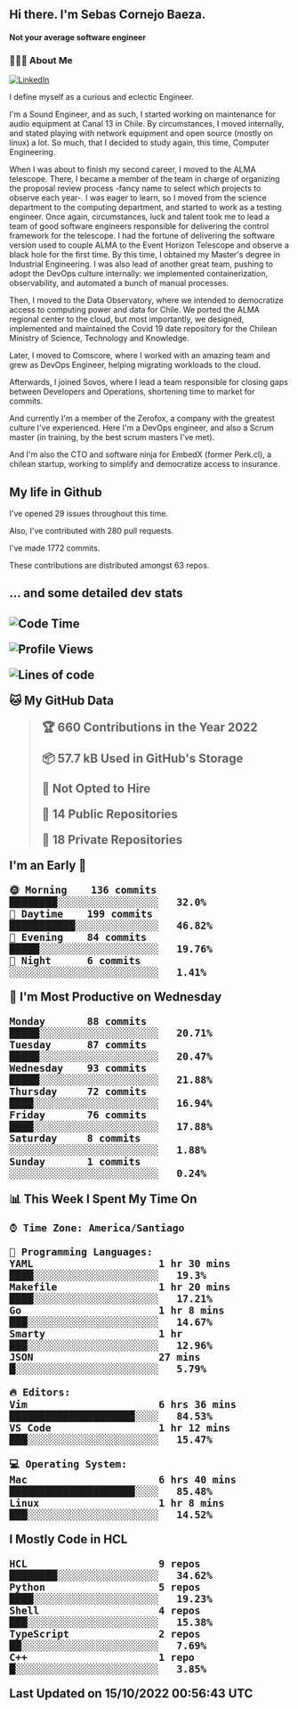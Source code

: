 <h2> Hi there.  I'm Sebas Cornejo Baeza.</h2>
<h4> Not your average software engineer</h4>
<h3> 👨🏻‍💻 About Me </h3>
<a href="http://linkedin.com/in/sebastian-cornejo-baeza/"><img alt="LinkedIn" src="https://img.shields.io/badge/Sebas%20Cornejo%20-informational?style=appveyor&logo=linkedin"></a>


I define myself as a curious and eclectic Engineer.

I'm a Sound Engineer, and as such, I started working on maintenance for audio equipment at Canal 13 in Chile.
By circumstances, I moved internally, and stated playing with network equipment and open source (mostly on linux) 
a lot. So much, that I decided to study again, this time, Computer Engineering.

When I was about to finish my second career, I moved to the ALMA telescope. There, I became a member of the team
in charge of organizing the proposal review process -fancy name to select which projects to observe each year-. 
I was eager to learn, so I moved from the science department to the computing department, and started to work as 
a testing engineer. Once again, circumstances, luck and talent took me to lead a team of good software engineers 
responsible for delivering the control framework for the telescope. I had the fortune of delivering the software
version used to couple ALMA to the Event Horizon Telescope and observe a black hole for the first time.
By this time, I obtained my Master's degree in Industrial Engineering.
I was also lead of another great team, pushing to adopt the DevOps culture internally: we implemented containerization, observability, and automated a bunch of manual processes.

Then, I moved to the Data Observatory, where we intended to democratize access to computing power
and data for Chile. We ported the ALMA regional center to the cloud, but most importantly, we designed, implemented
and maintained the Covid 19 date repository for the Chilean Ministry of Science, Technology and Knowledge.

Later, I moved to Comscore, where I worked with an amazing team and grew as DevOps Engineer, helping migrating workloads to the cloud.

Afterwards, I joined Sovos, where I lead a team responsible for closing gaps between Developers and Operations, shortening time to market for commits.

And currently I'm a member of the Zerofox, a company with the greatest culture I've experienced. Here I'm a DevOps
engineer, and also a Scrum master (in training, by the best scrum masters I've met).
 
And I'm also the CTO and software ninja for EmbedX (former Perk.cl), a chilean startup, working to simplify and democratize access to insurance.

<h2> My life in Github </h2>

I've opened 29 issues throughout this time.

Also, I've contributed with 280 pull requests.

I've made 1772 commits.

These contributions are distributed amongst 63 repos.

<h2>... and some detailed dev stats<h2>

<!--START_SECTION:waka-->
![Code Time](http://img.shields.io/badge/Code%20Time-165%20hrs%2039%20mins-blue)

![Profile Views](http://img.shields.io/badge/Profile%20Views-1-blue)

![Lines of code](https://img.shields.io/badge/From%20Hello%20World%20I%27ve%20Written-542%20Thousand%20lines%20of%20code-blue)

**🐱 My GitHub Data** 

> 🏆 660 Contributions in the Year 2022
 > 
> 📦 57.7 kB Used in GitHub's Storage 
 > 
> 🚫 Not Opted to Hire
 > 
> 📜 14 Public Repositories 
 > 
> 🔑 18 Private Repositories  
 > 
**I'm an Early 🐤** 

```text
🌞 Morning    136 commits    ████████░░░░░░░░░░░░░░░░░   32.0% 
🌆 Daytime    199 commits    ███████████░░░░░░░░░░░░░░   46.82% 
🌃 Evening    84 commits     █████░░░░░░░░░░░░░░░░░░░░   19.76% 
🌙 Night      6 commits      ░░░░░░░░░░░░░░░░░░░░░░░░░   1.41%

```
📅 **I'm Most Productive on Wednesday** 

```text
Monday       88 commits     █████░░░░░░░░░░░░░░░░░░░░   20.71% 
Tuesday      87 commits     █████░░░░░░░░░░░░░░░░░░░░   20.47% 
Wednesday    93 commits     █████░░░░░░░░░░░░░░░░░░░░   21.88% 
Thursday     72 commits     ████░░░░░░░░░░░░░░░░░░░░░   16.94% 
Friday       76 commits     ████░░░░░░░░░░░░░░░░░░░░░   17.88% 
Saturday     8 commits      ░░░░░░░░░░░░░░░░░░░░░░░░░   1.88% 
Sunday       1 commits      ░░░░░░░░░░░░░░░░░░░░░░░░░   0.24%

```


📊 **This Week I Spent My Time On** 

```text
⌚︎ Time Zone: America/Santiago

💬 Programming Languages: 
YAML                     1 hr 30 mins        ████░░░░░░░░░░░░░░░░░░░░░   19.3% 
Makefile                 1 hr 20 mins        ████░░░░░░░░░░░░░░░░░░░░░   17.21% 
Go                       1 hr 8 mins         ███░░░░░░░░░░░░░░░░░░░░░░   14.67% 
Smarty                   1 hr                ███░░░░░░░░░░░░░░░░░░░░░░   12.96% 
JSON                     27 mins             █░░░░░░░░░░░░░░░░░░░░░░░░   5.79%

🔥 Editors: 
Vim                      6 hrs 36 mins       █████████████████████░░░░   84.53% 
VS Code                  1 hr 12 mins        ███░░░░░░░░░░░░░░░░░░░░░░   15.47%

💻 Operating System: 
Mac                      6 hrs 40 mins       █████████████████████░░░░   85.48% 
Linux                    1 hr 8 mins         ███░░░░░░░░░░░░░░░░░░░░░░   14.52%

```

**I Mostly Code in HCL** 

```text
HCL                      9 repos             ████████░░░░░░░░░░░░░░░░░   34.62% 
Python                   5 repos             ████░░░░░░░░░░░░░░░░░░░░░   19.23% 
Shell                    4 repos             ███░░░░░░░░░░░░░░░░░░░░░░   15.38% 
TypeScript               2 repos             ██░░░░░░░░░░░░░░░░░░░░░░░   7.69% 
C++                      1 repo              █░░░░░░░░░░░░░░░░░░░░░░░░   3.85%

```



 Last Updated on 15/10/2022 00:56:43 UTC
<!--END_SECTION:waka-->
